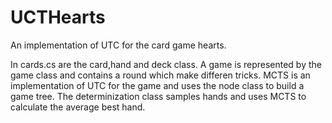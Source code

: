 # UCTHearts
An implementation of UTC for the card game hearts.

In cards.cs are the card,hand and deck class. A game is represented by the game class and contains a round which make differen tricks. MCTS is an implementation of UTC for the game and uses the node class to build a game tree. The determinization class samples hands and uses MCTS to calculate the average best hand.

